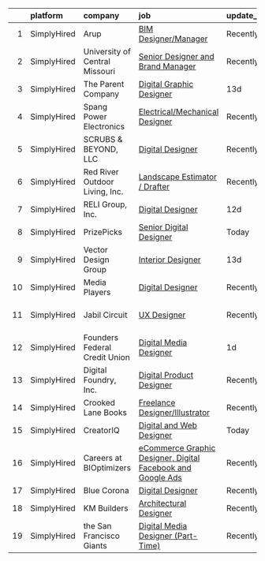 

|    | platform    | company                        | job                                                                                                                                                                      | update_time   | location             |
|---:|:------------|:-------------------------------|:-------------------------------------------------------------------------------------------------------------------------------------------------------------------------|:--------------|:---------------------|
|  1 | SimplyHired | Arup                           | [BIM Designer/Manager](https://www.simplyhired.com/job/Ar81DnywNxudbKiwwOrpYGgWo0PirLHp_yLt9lYCmzpc4PL8h4CizA?q=digital+designer)                                        | Recently      | Boston, MA           |
|  2 | SimplyHired | University of Central Missouri | [Senior Designer and Brand Manager](https://www.simplyhired.com/job/fgt5-S4pjrX_p2ErnUCasTqjbXih82qK9_Z3iaYzGrCspQJjjc4tDA?q=digital+designer)                           | Recently      | Warrensburg, MO      |
|  3 | SimplyHired | The Parent Company             | [Digital Graphic Designer](https://www.simplyhired.com/job/fckBAbX63A84PoCfdCK17EwJWt7fpUHHAFQrxmVOaTt3nRbw2190PQ?q=digital+designer)                                    | 13d           | San Jose, CA         |
|  4 | SimplyHired | Spang Power Electronics        | [Electrical/Mechanical Designer](https://www.simplyhired.com/job/gvzx7LEYw99I23xS1NUL7EFBgPrQQj1D3zbVmKA6bHuVJGCRsWqGEA?q=digital+designer)                              | Recently      | Mentor, OH           |
|  5 | SimplyHired | SCRUBS & BEYOND, LLC           | [Digital Designer](https://www.simplyhired.com/job/vAfwLfQbx295gnnGTG8S8FOGMCCrxWEviokWc03wdjg8qkf_YH-2dw?q=digital+designer)                                            | Recently      | Scottsdale, AZ       |
|  6 | SimplyHired | Red River Outdoor Living, Inc. | [Landscape Estimator / Drafter](https://www.simplyhired.com/job/3FZw0I5Vdng0MfFrDbPuDx0Wby4ciLDRv9D1qafryf1OcAxpYxsqfQ?q=digital+designer)                               | Recently      | Paris, TX            |
|  7 | SimplyHired | RELI Group, Inc.               | [Digital Designer](https://www.simplyhired.com/job/cpQR7akrcN9KtO0If9R5icotEPbuqP34L3Hn0GrVDKS8ko3zsJMavQ?q=digital+designer)                                            | 12d           | Remote               |
|  8 | SimplyHired | PrizePicks                     | [Senior Digital Designer](https://www.simplyhired.com/job/_GkM45M5Sl-XZ8xYm-XE-NjlxjCG1A66C5F63B2cGwgOWG1AT7_aTw?q=digital+designer)                                     | Today         | Remote               |
|  9 | SimplyHired | Vector Design Group            | [Interior Designer](https://www.simplyhired.com/job/fqpy1eLZc2BFUg6mRfRkLYCzXxybQgqhk5SCq8MfyF8aD9Vc_k2MDw?q=digital+designer)                                           | 13d           | Jeffersonville, IN   |
| 10 | SimplyHired | Media Players                  | [Digital Designer](https://www.simplyhired.com/job/_xG68Z4ZTh3v1_BndKYBaFTsjC2KKqu84YS-4_7II-Mn0VG5lES59g?q=digital+designer)                                            | Recently      | Remote               |
| 11 | SimplyHired | Jabil Circuit                  | [UX Designer](https://www.simplyhired.com/job/C3sbjuSkcCX7vsA18EjR__zA29fGUdmFALkgCpqHVHuFtU-YkSd9QA?q=digital+designer)                                                 | Recently      | Saint Petersburg, FL |
| 12 | SimplyHired | Founders Federal Credit Union  | [Digital Media Designer](https://www.simplyhired.com/job/48gIebN-9T9xWQpUHkynsh7th9CHX8bO1zIMUL8Rv17l__GJ1D1TWA?q=digital+designer)                                      | 1d            | Lancaster, SC        |
| 13 | SimplyHired | Digital Foundry, Inc.          | [Digital Product Designer](https://www.simplyhired.com/job/S1Ife71OF-BUYDwnHejf6RhsV__ft-elN7Y-Bzma9IefmRk5CkR8lg?q=digital+designer)                                    | Recently      | Tiburon, CA          |
| 14 | SimplyHired | Crooked Lane Books             | [Freelance Designer/Illustrator](https://www.simplyhired.com/job/UhExaaYu1t4V71-D418Rl8bP7ITf3P-8-IaObyNXzN5HjI7MoCcq4w?q=digital+designer)                              | Recently      | Remote               |
| 15 | SimplyHired | CreatorIQ                      | [Digital and Web Designer](https://www.simplyhired.com/job/6_MZvhX9V4L9Lakwo4C_IZIxlh8gQhqNIA0gIjNw_0Xl-LGPsDHpDA?q=digital+designer)                                    | Today         | Los Angeles, CA      |
| 16 | SimplyHired | Careers at BIOptimizers        | [eCommerce Graphic Designer, Digital Facebook and Google Ads](https://www.simplyhired.com/job/bIYH2DCA6qFoX8WdGFDfCjOYdm50bdrUfPE0OpDgD4Kh3xov1LYVTg?q=digital+designer) | Recently      | Reno, NV             |
| 17 | SimplyHired | Blue Corona                    | [Digital Designer](https://www.simplyhired.com/job/U2UeyiUguFQrNgtOxsMxvhlBUUBQJrh3heVfCNoQhWOYZsn7Rk7xPQ?q=digital+designer)                                            | Recently      | Remote               |
| 18 | SimplyHired | KM Builders                    | [Architectural Designer](https://www.simplyhired.com/job/4IewK3FDhUvj5AFPh3dquvJKapkpM5lq-mvch3M-L-_raO5eV3EvDw?q=digital+designer)                                      | Recently      | San Antonio, TX      |
| 19 | SimplyHired | the San Francisco Giants       | [Digital Media Designer (Part-Time)](https://www.simplyhired.com/job/u1x8xD8jomyt-_w8VbLOklo4nvLBAHOhz699Wz9XQ_BubsDuBqeP8w?q=digital+designer)                          | Recently      | San Francisco, CA    |
